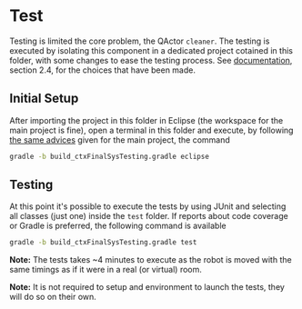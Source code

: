 # Test

Testing is limited the core problem, the QActor `cleaner`. The testing is executed by isolating this component in a dedicated project cotained in this folder, with some changes to ease the testing process. See [documentation](https://github.com/piscoTech/uniboIss2018/blob/master/Docs/Report.pdf), section 2.4, for the choices that have been made.

## Initial Setup
After importing the project in this folder in Eclipse (the workspace for the main project is fine), open a terminal in this folder and execute, by following [the same advices](https://github.com/piscoTech/uniboIss2018#initial-setup-macos) given for the main project, the command

```bash
gradle -b build_ctxFinalSysTesting.gradle eclipse
```

## Testing
At this point it's possible to execute the tests by using JUnit and selecting all classes (just one) inside the `test` folder. If reports about code coverage or Gradle is preferred, the following command is available

```bash
gradle -b build_ctxFinalSysTesting.gradle test
```

**Note:** The tests takes ~4 minutes to execute as the robot is moved with the same timings as if it were in a real (or virtual) room.

**Note:** It is not required to setup and environment to launch the tests, they will do so on their own.

